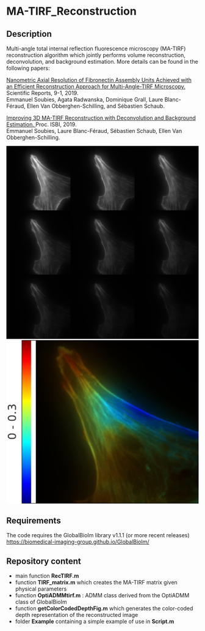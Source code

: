 # MA-TIRF_Reconstruction

## Description

Multi-angle total internal reflection fluorescence microscopy (MA-TIRF) reconstruction algorithm which jointly performs volume reconstruction, deconvolution, and background estimation. More details can be found in the following papers:

<a href="https://www.nature.com/articles/s41598-018-36119-3" target="_blank">Nanometric Axial Resolution of Fibronectin Assembly Units Achieved with an Efficient Reconstruction Approach for Multi-Angle-TIRF Microscopy.</a>
Scientific Reports, 9-1, 2019.  <br />
Emmanuel Soubies, Agata Radwanska, Dominique Grall, Laure Blanc-Féraud, Ellen Van Obberghen-Schilling, and Sébastien Schaub.

<a href="https://hal.inria.fr/hal-02017862" target="_blank">Improving 3D MA-TIRF Reconstruction with Deconvolution and Background Estimation. </a>
Proc. ISBI, 2019. <br />
Emmanuel Soubies, Laure Blanc-Féraud, Sébastien Schaub, Ellen Van Obberghen-Schilling.

<p align="center">
<img src="https://github.com/esoubies/MA-TIRF_Reconstruction/blob/master/Images/data.png"/>
<img src="https://github.com/esoubies/MA-TIRF_Reconstruction/blob/master/Images/recons.png"/>
</p>

## Requirements

The code requires the GlobalBioIm library v1.1.1 (or more recent releases)  https://biomedical-imaging-group.github.io/GlobalBioIm/

## Repository content
* main function **RecTIRF.m** 
* function **TIRF_matrix.m** which creates the MA-TIRF matrix given physical parameters
* function **OptiADMMtirf.m** : ADMM class derived from the OptiADMM class of GlobalBioIm
* function **getColorCodedDepthFig.m** which generates the color-coded depth representation of the reconstructed image
* folder **Example** containing a simple example of use in **Script.m** 
